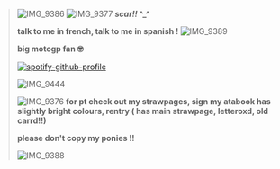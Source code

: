 
> ![IMG_9386](https://github.com/user-attachments/assets/2949f5ca-c295-454c-8fbb-543c3a4c671d)
>  ![IMG_9377](https://github.com/user-attachments/assets/a18d1395-27a1-4928-b145-9cfe81aafaf3)
> **_scar!!_ ^_^**
>
> **talk to me in french, talk to me in spanish !**  ![IMG_9389](https://github.com/user-attachments/assets/7cd6dbfe-8947-48b2-84cf-c1d8bd92955c)
>
> **big motogp fan 🤓**
> 
> [![spotify-github-profile](https://spotify-github-profile.kittinanx.com/api/view?uid=nmycgwbr9x891mtbg1fhu2qd6&cover_image=true&theme=novatorem&show_offline=true&background_color=ffffff&interchange=true&bar_color=ffffff&bar_color_cover=true)](https://github.com/kittinan/spotify-github-profile)
> 
> ![IMG_9444](https://github.com/user-attachments/assets/3314e37c-540a-406e-a8e3-74b8926ffb69)
> 
> ![IMG_9376](https://github.com/user-attachments/assets/a3d5dd71-aedd-4d20-a8a8-ed476cbe064b)
>   **for pt check out my strawpages, sign my atabook has slightly bright colours, rentry ( has main strawpage, letteroxd, old carrd!!)**
>
> **please don't copy my ponies !!**
> 
>  ![IMG_9388](https://github.com/user-attachments/assets/987fa085-21d4-4cda-9292-ee66e9e0a914)
